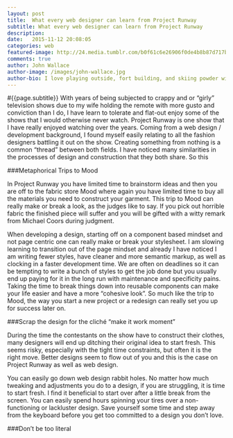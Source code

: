 ```yaml
---
layout: post
title:  What every web designer can learn from Project Runway
subtitle: What every web designer can learn from Project Runway
description:  
date:   2015-11-12 20:08:05
categories: web
featured-image: http://24.media.tumblr.com/b0f61c6e26906f0de4b8b87d717bcc2a/tumblr_n3es6ippW81smcbm7o1_500.gif
comments: true
author: John Wallace
author-image: /images/john-wallace.jpg
author-bio: I love playing outside, fort building, and skiing powder with my wife and dog.  Currently a front end devloper at AppNeta.
---
```

#{{page.subtitle}}
With years of being subjected to crappy and or “girly” television shows due to my wife holding the remote with more gusto and conviction than I do, I have learn to tolerate and flat-out enjoy some of the shows that I would otherwise never watch.   Project Runway is one show that I have really enjoyed watching over the years.  Coming from a web design / development background, I found myself easily relating to all the fashion designers battling it out on the show.  Creating something from nothing is a common “thread” between both fields.  I have noticed many similarities in the processes of design and construction that they both share.  So this 

###Metaphorical Trips to Mood

In Project Runway you have limited time to brainstorm ideas and then you are off to the fabric store Mood where again you have limited time to buy all the materials you need to construct your garment. This trip to Mood can really make or break a look, as the judges like to say.  If you pick out horrible fabric the finished piece will suffer and you will be gifted with a witty remark from Michael Coors during judgment.  

When developing a design, starting off on a component based mindset and not page centric one can really make or break your stylesheet. I am slowing learning to transition out of the page mindset and already I have noticed I am writing fewer styles, have cleaner and more semantic markup, as well as clocking in a faster development time.  We are often on deadlines so it can be tempting to write a bunch of styles to get the job done but you usually end up paying for it in the long run with maintenance and specificity pains.  Taking the time to break things down into reusable components can make your life easier and have a more “cohesive look”. So much like the trip to Mood, the way you start a new project or a redesign can really set you up for success later on. 

###Scrap the design for the cliché  “make it work moment”

During the time the contestants on the show have to construct their clothes, many designers will end up ditching their original idea to start fresh.  This seems risky, especially with the tight time constraints, but often it is the right move.  Better designs seem to flow out of you and this is the case on Project Runway as well as web design.

You can easily go down web design rabbit holes.  No matter how much tweaking and adjustments you do to a design, if you are struggling, it is time to start fresh.  I find it beneficial to start over after a little break from the screen.  You can easily spend hours spinning your tires over a non-functioning or lackluster design.  Save yourself some time and step away from the keyboard before you get too committed to a design you don’t love.  

###Don’t be too literal
